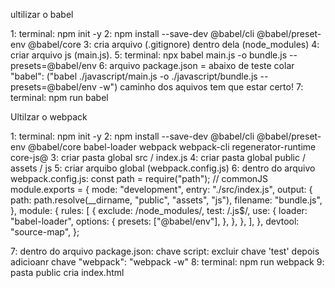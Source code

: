  ultilizar o babel

1: terminal: npm init -y
2: npm install --save-dev @babel/cli @babel/preset-env @babel/core
3: cria arquivo (.gitignore) dentro dela (node_modules)
4: criar arquivo js (main.js).
5: terminal: npx babel main.js -o bundle.js --presets=@babel/env
6: arquivo package.json = abaixo de teste colar "babel": ("babel ./javascript/main.js -o ./javascript/bundle.js --presets=@babel/env -w") caminho dos aquivos tem que estar certo!
7: terminal: npm run babel


Ultilzar o webpack

1: terminal: npm init -y
2: npm install --save-dev @babel/cli @babel/preset-env @babel/core babel-loader webpack webpack-cli regenerator-runtime core-js@
3: criar  pasta global src / index.js
4: criar pasta global public / assets / js
5: criar arquibo global (webpack.config.js)
6: dentro do arquivo webpack.config.js: 
const path = require("path"); // commonJS
module.exports = {
  mode: "development",
  entry: "./src/index.js",
  output: {
    path: path.resolve(__dirname, "public", "assets", "js"),
    filename: "bundle.js",
  },
  module: {
    rules: [
      {
        exclude: /node_modules/,
        test: /\.js$/,
        use: {
          loader: "babel-loader",
          options: {
            presets: ["@babel/env"],
          },
        },
      },
    ],
  },
  devtool: "source-map",
};

7: dentro do arquivo package.json: chave script: excluir chave 'test' depois adicioanr chave "webpack": "webpack -w"
8: terminal: npm run webpack
9: pasta public cria index.html